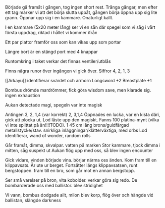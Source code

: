 Började gå framåt i gången, tog ingen short rest.
Trånga gångar, men efter ett tag märker vi att det börja slutta uppåt, gången börja öppna upp sig lite grann. Öppnar upp sig i en kammare.
Onaturligt kallt.

I en kammare  (5x20 meter lång) ser vi en sån där spegel som vi såg i vårt första uppdrag, riktad i hållet vi kommer ifrån

Ett par plattor framför oss som kan vikas upp som portar

Längre bort är en stängd port med 4 knappar

Runtomkring i taket verkar det finnas ventiler/utblås

Finns några runor över ingången vi gick över. Siffror
4, 2, 1, 3

[[Arkayu]] identifierar svärdet och armorn
Longsword +2
Breastplate +1

Bombus drömde mardrömmer, fick göra wisdom save, men klarade sig. ingen exhaustion

Aukan detectade magi, spegeln var inte magisk

Antingen
3, 2, 1,4 (var korrekt)
2, 3,1,4
Öppnades en lucka, var en kista däri, gick att plocka ut, 
Lod låste upp den magiskt.
Fanns 100 platina-mynt (vilka vi inte splittat på än!!!!TODO). 1 45 cm lång brons/guldfärgad metallstycke/stav. snirkliga inläggningar/klätterväxtiga, med orbs
Lod identifierar, wand of wonder, random rolls

Går framåt, dimma, skvalpar. vatten på marken
Stor kammare, tjock dimma i mitten, såg suspekt ut
Aukan flög upp med oss, så blev ingen encounter

Gick vidare, vinden började vina. börjar närma oss änden. Kom fram till en klippavsats. Är ute ur berget. Fortsätter längs klippavsatsen, runt bergstoppen. fram till en bro, som går mot en annan bergstopp.

Ser små varelser på bron, vita kobolder. verkar göra sig redo.
De bombarderade oss med ballistor. blev stridighet

Vi vann, bombus dodgade allt, milon blev korp, flög över och hängde vid ballistan, slängde darkness